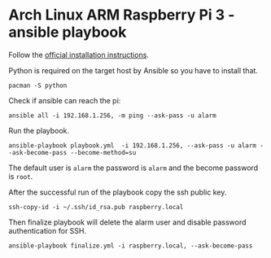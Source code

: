 # Arch Linux ARM Raspberry Pi 3 - ansible playbook


Follow the
[official installation instructions](https://archlinuxarm.org/platforms/armv8/broadcom/raspberry-pi-3).

Python is required on the target host by Ansible so you have to install that.

```
pacman -S python
```

Check if ansible can reach the pi:

```
ansible all -i 192.168.1.256, -m ping --ask-pass -u alarm
```

Run the playbook.

```
ansible-playbook playbook.yml  -i 192.168.1.256, --ask-pass -u alarm --ask-become-pass --become-method=su
```

The default user is `alarm` the password is `alarm` and the become password is
`root`.

After the successful run of the playbook copy the ssh public key.

```
ssh-copy-id -i ~/.ssh/id_rsa.pub raspberry.local
```

Then finalize playbook will delete the alarm user and disable password authentication for SSH.

```
ansible-playbook finalize.yml -i raspberry.local, --ask-become-pass
```
